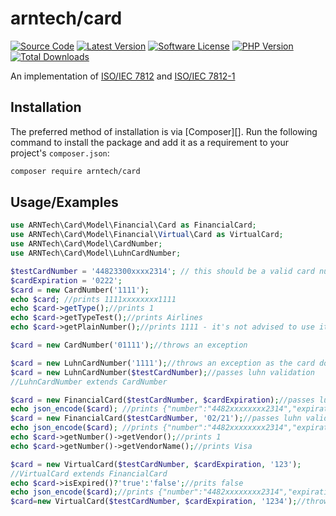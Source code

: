 # arntech/card

[![Source Code][badge-source]][source]
[![Latest Version][badge-release]][release]
[![Software License][badge-license]][license]
[![PHP Version][badge-php]][php]
[![Total Downloads][badge-downloads]][downloads]

An implementation of [ISO/IEC 7812](https://en.wikipedia.org/wiki/ISO/IEC_7812) and [ISO/IEC 7812-1](https://www.iso.org/obp/ui/#iso:std:iso-iec:7812:-1:ed-5:v1:en)
## Installation

The preferred method of installation is via [Composer][]. Run the following
command to install the package and add it as a requirement to your project's
`composer.json`:

```bash
composer require arntech/card
```

## Usage/Examples
```php
use ARNTech\Card\Model\Financial\Card as FinancialCard;
use ARNTech\Card\Model\Financial\Virtual\Card as VirtualCard;
use ARNTech\Card\Model\CardNumber;
use ARNTech\Card\Model\LuhnCardNumber;

$testCardNumber = '44823300xxxx2314'; // this should be a valid card number
$cardExpiration = '0222';
$card = new CardNumber('1111');
echo $card; //prints 1111xxxxxxxx1111
echo $card->getType();//prints 1
echo $card->getTypeTest();//prints Airlines
echo $card->getPlainNumber();//prints 1111 - it's not advised to use it unless explicitly needed

$card = new CardNumber('01111');//throws an exception

$card = new LuhnCardNumber('1111');//throws an exception as the card does not validate Luhn Algorithm
$card = new LuhnCardNumber($testCardNumber);//passes luhn validation
//LuhnCardNumber extends CardNumber

$card = new FinancialCard($testCardNumber, $cardExpiration);//passes luhn validation
echo json_encode($card); //prints {"number":"4482xxxxxxxx2314","expiration":"02-2022"}
$card = new FinancialCard($testCardNumber, '02/21');//passes luhn validation
echo json_encode($card); //prints {"number":"4482xxxxxxxx2314","expiration":"02-2021"}
echo $card->getNumber()->getVendor();//prints 1
echo $card->getNumber()->getVendorName();//prints Visa

$card = new VirtualCard($testCardNumber, $cardExpiration, '123');
//VirtualCard extends FinancialCard
echo $card->isExpired()?'true':'false';//prits false
echo json_encode($card);//prints {"number":"4482xxxxxxxx2314","expiration":"02-2022","cvv2":"123"}
$card=new VirtualCard($testCardNumber, $cardExpiration, '1234');//throws Cvv2Exception
```


[badge-source]: https://img.shields.io/badge/source-arntech/card-blue.svg?style=flat-square
[badge-release]: https://img.shields.io/packagist/v/arntech/card.svg?style=flat-square&label=release
[badge-license]: https://img.shields.io/packagist/l/arntech/card.svg?style=flat-square
[badge-php]: https://img.shields.io/packagist/php-v/arntech/card.svg?style=flat-square
[badge-downloads]: https://img.shields.io/packagist/dt/arntech/card.svg?style=flat-square&colorB=mediumvioletred

[source]: https://github.com/ARNTechnology/card
[release]: https://packagist.org/packages/arntech/card
[license]: https://github.com/ARNTechnology/card/blob/master/LICENSE
[php]: https://php.net
[downloads]: https://packagist.org/packages/arntech/card
